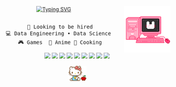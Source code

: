 <div align="center">
<img src="https://github.com/ulowe/ulowe/blob/main/computer.gif" width="25%" align="right" />
<a href="https://git.io/typing-svg"><img src="https://readme-typing-svg.demolab.com?font=Fira+Code&pause=1000&color=F71DD5&random=false&width=435&lines=Hello+my+name+is+Uilani+%3A))+%3C3" alt="Typing SVG" /></a>
<br><br>
<pre>
    💼 Looking to be hired
    💻 Data Engineering • Data Science 
    🎮 Games  🎥 Anime 🍳 Cooking
</pre>
    
![](https://img.shields.io/badge/Python-3776AB0)
![](https://img.shields.io/badge/HTML-239120)
![](https://img.shields.io/badge/CSS-239120)
![](https://img.shields.io/badge/JavaScript-F7DF1E)
![](https://img.shields.io/badge/C%2B%2B-00599C)
![](https://img.shields.io/badge/R-276DC3)
![](https://img.shields.io/badge/Microsoft_SQL_Server)
![](https://img.shields.io/badge/Windows-017AD7)
![](https://img.shields.io/badge/Linux-E34F26)
<br><br>
    <img src ="https://github.com/ulowe/ulowe/blob/main/hellokitty.gif" height=40 />

</div>
